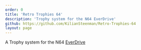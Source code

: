 ```yaml
---
order: 0
title: 'Retro Trophies 64'
description: 'Trophy system for the N64 EverDrive'
github: https://github.com/KilianSteenman/Retro-Trophies-64
layout: page
---
```


A Trophy system for the N64 [EverDrive](https://krikzz.com/our-products/cartridges/)
